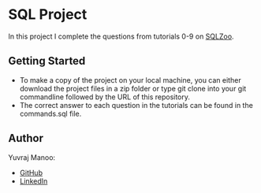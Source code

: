 # SQL Project

In this project I complete the questions from tutorials 0-9 on [SQLZoo](https://sqlzoo.net/wiki/SQL_Tutorial).

## Getting Started
- To make a copy of the project on your local machine, you can either download the project files in a zip folder or type git clone into your git commandline followed by the URL of this repository.
- The correct answer to each question in the tutorials can be found in the commands.sql file.

## Author
Yuvraj Manoo:
- [GitHub](https://github.com/YuvrajM108)
- [LinkedIn](https://www.linkedin.com/in/yuvraj-manoo-2711a91b0/)

